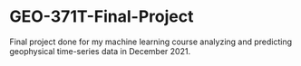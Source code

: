 # GEO-371T-Final-Project
Final project done for my machine learning course analyzing and predicting geophysical time-series data in December 2021.
